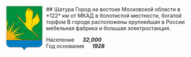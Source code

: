 <!--2021-10-30 00:47:59-->
<img src="./Shatura.gif" width="96px" align=left style="margin-right:10px">
## Шатура
Город на востоке Московской области в *122* км от МКАД в болотистой местности, богатой торфом
В городе расположены крупнейшая в России мебельная фабрика и большая электростанция.

Население &emsp; ***32,000*** &emsp;<br>
Год&nbsp;основания &emsp; ***1928***
